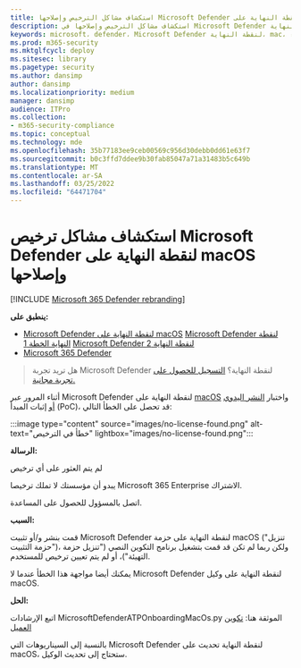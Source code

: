 ```yaml
---
title: استكشاف مشاكل الترخيص وإصلاحها Microsoft Defender لنقطة النهاية على Mac
description: استكشاف مشاكل الترخيص وإصلاحها في Microsoft Defender لنقطة النهاية Mac.
keywords: microsoft، defender، Microsoft Defender لنقطة النهاية، mac، أداء
ms.prod: m365-security
ms.mktglfcycl: deploy
ms.sitesec: library
ms.pagetype: security
ms.author: dansimp
author: dansimp
ms.localizationpriority: medium
manager: dansimp
audience: ITPro
ms.collection:
- m365-security-compliance
ms.topic: conceptual
ms.technology: mde
ms.openlocfilehash: 35b77183ee9ceb00569c956d30debb0dd61e63f7
ms.sourcegitcommit: b0c3ffd7ddee9b30fab85047a71a31483b5c649b
ms.translationtype: MT
ms.contentlocale: ar-SA
ms.lasthandoff: 03/25/2022
ms.locfileid: "64471704"
---
```

# <a name="troubleshoot-license-issues-for-microsoft-defender-for-endpoint-on-macos"></a>استكشاف مشاكل ترخيص Microsoft Defender لنقطة النهاية على macOS وإصلاحها

[!INCLUDE [Microsoft 365 Defender rebranding](../../includes/microsoft-defender.md)]


**ينطبق على:**

- [Microsoft Defender لنقطة النهاية على macOS](microsoft-defender-endpoint-mac.md)
 [Microsoft Defender لنقطة النهاية الخطة 1](https://go.microsoft.com/fwlink/p/?linkid=2154037)
 [Microsoft Defender لنقطة النهاية 2](https://go.microsoft.com/fwlink/p/?linkid=2154037)
- [Microsoft 365 Defender](https://go.microsoft.com/fwlink/?linkid=2118804)

> هل تريد تجربة Microsoft Defender لنقطة النهاية؟ [التسجيل للحصول على تجربة مجانية.](https://signup.microsoft.com/create-account/signup?products=7f379fee-c4f9-4278-b0a1-e4c8c2fcdf7e&ru=https://aka.ms/MDEp2OpenTrial?ocid=docs-wdatp-exposedapis-abovefoldlink)

أثناء المرور عبر Microsoft Defender لنقطة النهاية على [macOS](microsoft-defender-endpoint-mac.md) واختبار [النشر اليدوي أو](mac-install-manually.md) إثبات المبدأ (PoC)، قد تحصل على الخطأ التالي:

:::image type="content" source="images/no-license-found.png" alt-text="خطأ في الترخيص" lightbox="images/no-license-found.png":::

**الرسالة:** 

لم يتم العثور على أي ترخيص

يبدو أن مؤسستك لا تملك ترخيصا Microsoft 365 Enterprise الاشتراك.

اتصل بالمسؤول للحصول على المساعدة.

**السبب:** 

قمت بنشر و/أو تثبيت Microsoft Defender لنقطة النهاية على حزمة macOS ("تنزيل حزمة التثبيت")، ولكن ربما لم تكن قد قمت بتشغيل برنامج التكوين النصي ("تنزيل حزمة التهيئة")، أو لم يتم تعيين ترخيص للمستخدم.

يمكنك أيضا مواجهة هذا الخطأ عندما لا Microsoft Defender لنقطة النهاية على وكيل macOS. 


**الحل:**

اتبع الإرشادات MicrosoftDefenderATPOnboardingMacOs.py الموثقة هنا: [تكوين العميل](mac-install-manually.md#client-configuration)

بالنسبة إلى السيناريوهات التي Microsoft Defender لنقطة النهاية تحديث على macOS، ستحتاج إلى تحديث الوكيل. 

